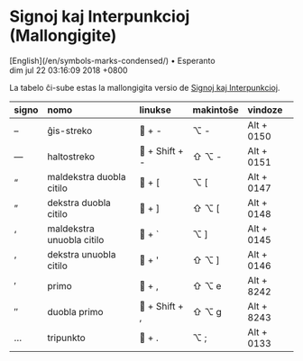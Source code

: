 Signoj kaj Interpunkcioj (Mallongigite)
=======================================

<div class="center">[English](/en/symbols-marks-condensed/) • Esperanto</div>
<div class="center">dim jul 22 03:16:09 2018 +0800</div>

La tabelo ĉi-sube estas la mallongigita versio de
[Signoj kaj Interpunkcioj](/eo/signoj-interpunkcioj/).

| signo | nomo                      | linukse        | makintoŝe     | vindoze    |
| :---- | :------------------------ | :------------- | :------------ | :--------- |
| –     | ĝis-streko                | 🐧 + -         | ⌥ -           | Alt + 0150 |
| —     | haltostreko               | 🐧 + Shift + - | ⇧ ⌥ -         | Alt + 0151 |
| “     | maldekstra duobla citilo  | 🐧 + [         | ⌥ [           | Alt + 0147 |
| ”     | dekstra duobla citilo     | 🐧 + ]         | ⇧ ⌥ [         | Alt + 0148 |
| ‘     | maldekstra unuobla citilo | 🐧 + `         | ⌥ ]           | Alt + 0145 |
| ’     | dekstra unuobla citilo    | 🐧 + '         | ⇧ ⌥ ]         | Alt + 0146 |
| ′     | primo                     | 🐧 + ,         | ⇧ ⌥ e         | Alt + 8242 |
| ″     | duobla primo              | 🐧 + Shift + , | ⇧ ⌥ g         | Alt + 8243 |
| …     | tripunkto                 | 🐧 + .         | ⌥ ;           | Alt + 0133 |
